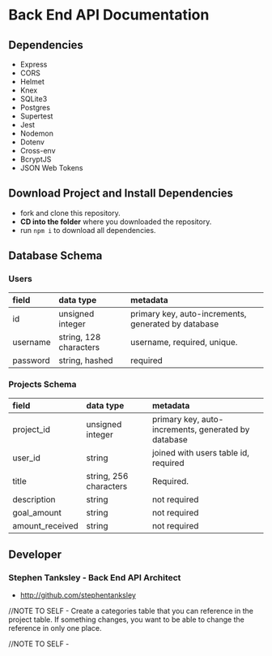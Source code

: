 # Back End API Documentation

## Dependencies

- Express
- CORS
- Helmet
- Knex
- SQLite3
- Postgres
- Supertest
- Jest
- Nodemon
- Dotenv
- Cross-env
- BcryptJS
- JSON Web Tokens

## Download Project and Install Dependencies

- fork and clone this repository.
- **CD into the folder** where you downloaded the repository.
- run `npm i` to download all dependencies.

## Database Schema

### Users

| field        | data type        | metadata                                            |
| :----------- | :--------------- | :-------------------------------------------------- |
| id           | unsigned integer | primary key, auto-increments, generated by database |
| username    | string, 128 characters | username, required, unique.        |
| password  | string, hashed | required                                            |

### Projects Schema


| field        | data type        | metadata                                            |
| :----------- | :--------------- | :-------------------------------------------------- |
| project_id           | unsigned integer | primary key, auto-increments, generated by database |
| user_id  | string | joined with users table id, required                                            |
| title    | string, 256 characters | Required.       |
| description  | string | not required                                            |
| goal_amount  | string | not required                                            |
| amount_received  | string | not required                                            |
## Developer

### Stephen Tanksley - Back End API Architect
- http://github.com/stephentanksley


//NOTE TO SELF - Create a categories table that you can reference in the project table. If something changes, you want to be able to change the reference in only one place.

//NOTE TO SELF - 